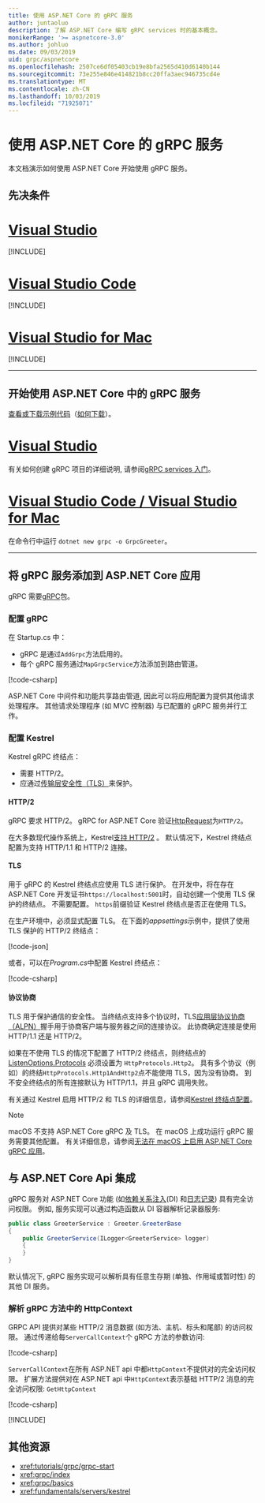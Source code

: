 ```yaml
---
title: 使用 ASP.NET Core 的 gRPC 服务
author: juntaoluo
description: 了解 ASP.NET Core 编写 gRPC services 时的基本概念。
monikerRange: '>= aspnetcore-3.0'
ms.author: johluo
ms.date: 09/03/2019
uid: grpc/aspnetcore
ms.openlocfilehash: 2507ce6df05403cb19e8bfa2565d410d6140b144
ms.sourcegitcommit: 73e255e846e414821b8cc20ffa3aec946735cd4e
ms.translationtype: MT
ms.contentlocale: zh-CN
ms.lasthandoff: 10/03/2019
ms.locfileid: "71925071"
---
```

# <a name="grpc-services-with-aspnet-core"></a>使用 ASP.NET Core 的 gRPC 服务

本文档演示如何使用 ASP.NET Core 开始使用 gRPC 服务。

## <a name="prerequisites"></a>先决条件

# <a name="visual-studiotabvisual-studio"></a>[Visual Studio](#tab/visual-studio)

[!INCLUDE[](~/includes/net-core-prereqs-vs-3.0.md)]

# <a name="visual-studio-codetabvisual-studio-code"></a>[Visual Studio Code](#tab/visual-studio-code)

[!INCLUDE[](~/includes/net-core-prereqs-vsc-3.0.md)]

# <a name="visual-studio-for-mactabvisual-studio-mac"></a>[Visual Studio for Mac](#tab/visual-studio-mac)

[!INCLUDE[](~/includes/net-core-prereqs-mac-3.0.md)]

---

## <a name="get-started-with-grpc-service-in-aspnet-core"></a>开始使用 ASP.NET Core 中的 gRPC 服务

[查看或下载示例代码](https://github.com/aspnet/AspNetCore.Docs/tree/master/aspnetcore/tutorials/grpc/grpc-start/sample)（[如何下载](xref:index#how-to-download-a-sample)）。

# <a name="visual-studiotabvisual-studio"></a>[Visual Studio](#tab/visual-studio)

有关如何创建 gRPC 项目的详细说明, 请参阅[gRPC services 入门](xref:tutorials/grpc/grpc-start)。

# <a name="visual-studio-code--visual-studio-for-mactabvisual-studio-codevisual-studio-mac"></a>[Visual Studio Code / Visual Studio for Mac](#tab/visual-studio-code+visual-studio-mac)

在命令行中运行 `dotnet new grpc -o GrpcGreeter`。

---

## <a name="add-grpc-services-to-an-aspnet-core-app"></a>将 gRPC 服务添加到 ASP.NET Core 应用

gRPC 需要[gRPC](https://www.nuget.org/packages/Grpc.AspNetCore)包。

### <a name="configure-grpc"></a>配置 gRPC

在 Startup.cs 中：

* gRPC 是通过`AddGrpc`方法启用的。
* 每个 gRPC 服务通过`MapGrpcService`方法添加到路由管道。

[!code-csharp[](~/tutorials/grpc/grpc-start/sample/GrpcGreeter/Startup.cs?name=snippet&highlight=7,24)]

ASP.NET Core 中间件和功能共享路由管道, 因此可以将应用配置为提供其他请求处理程序。 其他请求处理程序 (如 MVC 控制器) 与已配置的 gRPC 服务并行工作。

### <a name="configure-kestrel"></a>配置 Kestrel

Kestrel gRPC 终结点：

* 需要 HTTP/2。
* 应通过[传输层安全性（TLS）](https://tools.ietf.org/html/rfc5246)来保护。

#### <a name="http2"></a>HTTP/2

gRPC 要求 HTTP/2。 gRPC for ASP.NET Core 验证[HttpRequest](xref:Microsoft.AspNetCore.Http.HttpRequest.Protocol*)为`HTTP/2`。

在大多数现代操作系统上，Kestrel[支持 HTTP/2](xref:fundamentals/servers/kestrel#http2-support) 。 默认情况下，Kestrel 终结点配置为支持 HTTP/1.1 和 HTTP/2 连接。

#### <a name="tls"></a>TLS

用于 gRPC 的 Kestrel 终结点应使用 TLS 进行保护。 在开发中，将在存在 ASP.NET Core 开发证书`https://localhost:5001`时，自动创建一个使用 TLS 保护的终结点。 不需要配置。 `https`前缀验证 Kestrel 终结点是否正在使用 TLS。

在生产环境中，必须显式配置 TLS。 在下面的*appsettings*示例中，提供了使用 TLS 保护的 HTTP/2 终结点：

[!code-json[](~/grpc/aspnetcore/sample/appsettings.json?highlight=4)]

或者，可以在*Program.cs*中配置 Kestrel 终结点：

[!code-csharp[](~/grpc/aspnetcore/sample/Program.cs?highlight=7&name=snippet)]

#### <a name="protocol-negotiation"></a>协议协商

TLS 用于保护通信的安全性。 当终结点支持多个协议时，TLS[应用层协议协商（ALPN）](https://tools.ietf.org/html/rfc7301#section-3)握手用于协商客户端与服务器之间的连接协议。 此协商确定连接是使用 HTTP/1.1 还是 HTTP/2。

如果在不使用 TLS 的情况下配置了 HTTP/2 终结点，则终结点的 [ListenOptions.Protocols](xref:fundamentals/servers/kestrel#listenoptionsprotocols) 必须设置为 `HttpProtocols.Http2`。 具有多个协议（例如）的终结`HttpProtocols.Http1AndHttp2`点不能使用 TLS，因为没有协商。 到不安全终结点的所有连接默认为 HTTP/1.1，并且 gRPC 调用失败。

有关通过 Kestrel 启用 HTTP/2 和 TLS 的详细信息，请参阅[Kestrel 终结点配置](xref:fundamentals/servers/kestrel#endpoint-configuration)。

> [!NOTE]
> macOS 不支持 ASP.NET Core gRPC 及 TLS。 在 macOS 上成功运行 gRPC 服务需要其他配置。 有关详细信息，请参阅[无法在 macOS 上启用 ASP.NET Core gRPC 应用](xref:grpc/troubleshoot#unable-to-start-aspnet-core-grpc-app-on-macos)。

## <a name="integration-with-aspnet-core-apis"></a>与 ASP.NET Core Api 集成

gRPC 服务对 ASP.NET Core 功能 (如[依赖关系注入](xref:fundamentals/dependency-injection)(DI) 和[日志记录](xref:fundamentals/logging/index)) 具有完全访问权限。 例如, 服务实现可以通过构造函数从 DI 容器解析记录器服务:

```csharp
public class GreeterService : Greeter.GreeterBase
{
    public GreeterService(ILogger<GreeterService> logger)
    {
    }
}
```

默认情况下, gRPC 服务实现可以解析具有任意生存期 (单独、作用域或暂时性) 的其他 DI 服务。

### <a name="resolve-httpcontext-in-grpc-methods"></a>解析 gRPC 方法中的 HttpContext

GRPC API 提供对某些 HTTP/2 消息数据 (如方法、主机、标头和尾部) 的访问权限。 通过传递给每`ServerCallContext`个 gRPC 方法的参数访问:

[!code-csharp[](~/grpc/aspnetcore/sample/GrcpService/GreeterService.cs?highlight=3-4&name=snippet)]

`ServerCallContext`在所有 ASP.NET api 中都`HttpContext`不提供对的完全访问权限。 扩展方法提供对在 ASP.NET api 中`HttpContext`表示基础 HTTP/2 消息的完全访问权限: `GetHttpContext`

[!code-csharp[](~/grpc/aspnetcore/sample/GrcpService/GreeterService2.cs?highlight=6-7&name=snippet)]

[!INCLUDE[](~/includes/gRPCazure.md)]

## <a name="additional-resources"></a>其他资源

* <xref:tutorials/grpc/grpc-start>
* <xref:grpc/index>
* <xref:grpc/basics>
* <xref:fundamentals/servers/kestrel>
